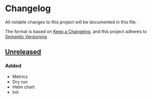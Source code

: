 # Changelog

All notable changes to this project will be documented in this file.

The format is based on [Keep a Changelog](https://keepachangelog.com/en/1.0.0/),
and this project adheres to [Semantic Versioning](https://semver.org/spec/v2.0.0.html).



## [Unreleased]

### Added

- Metrics
- Dry run
- Helm chart
- Init



[Unreleased]: https://github.com/giantswarm/REPOSITORY_NAME/tree/master

